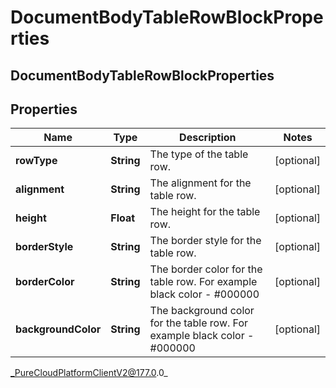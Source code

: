 # DocumentBodyTableRowBlockProperties

## DocumentBodyTableRowBlockProperties

## Properties

|Name | Type | Description | Notes|
|------------ | ------------- | ------------- | -------------|
| **rowType** | **String** | The type of the table row. | [optional] |
| **alignment** | **String** | The alignment for the table row. | [optional] |
| **height** | **Float** | The height for the table row. | [optional] |
| **borderStyle** | **String** | The border style for the table row. | [optional] |
| **borderColor** | **String** | The border color for the table row. For example black color - #000000 | [optional] |
| **backgroundColor** | **String** | The background color for the table row. For example black color - #000000 | [optional] |



_PureCloudPlatformClientV2@177.0.0_
